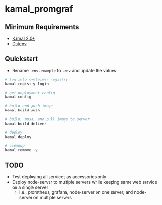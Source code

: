 # kamal_promgraf

## Minimum Requirements

* [Kamal 2.0+](https://kamal-deploy.org/docs/installation/)
* [Dotenv](https://kamal-deploy.org/docs/upgrading/secrets-changes/)

## Quickstart

* Rename `.env.example` to `.env` and update the values

```bash
# log into container registry
kamal registry login

# get deployment config
kamal config

# build and push image
kamal build push

# build, push, and pull image to server
kamal build deliver

# deploy
kamal deploy

# cleanup
kamal remove -y
```

## TODO

* Test deploying all services as accessories only
* Deploy node-server to multiple servers while keeping same web service on a single server
  * i.e., promtheus, grafana, node-server on one server, and node-server on multiple servers
